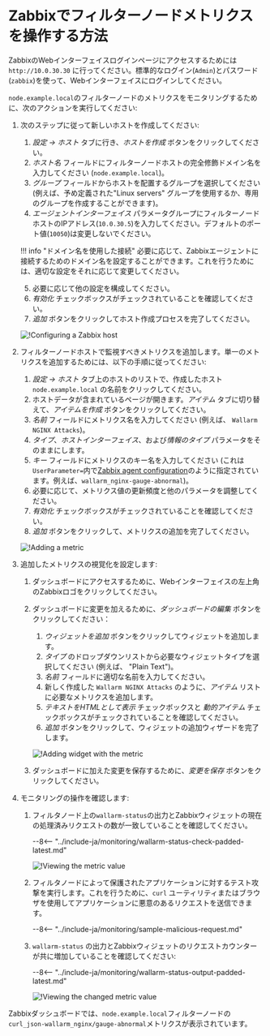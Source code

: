 [img-zabbix-hosts]:           ../../images/monitoring/zabbix-hosts.png
[img-zabbix-items]:           ../../images/monitoring/zabbix-items.png
[img-zabbix-widget]:          ../../images/monitoring/zabbix-widget.png
[img-global-view-0]:          ../../images/monitoring/global-view-0-value.png
[img-global-view-16]:         ../../images/monitoring/global-view-16-value.png

[doc-zabbix-parameters]:      collectd-zabbix.md#4-add-custom-parameters-to-the-zabbix-agent-configuration-file-on-the-filter-node-host-to-get-the-metrics-you-need

#   Zabbixでフィルターノードメトリクスを操作する方法

ZabbixのWebインターフェイスログインページにアクセスするためには `http://10.0.30.30` に行ってください。標準的なログイン(`Admin`)とパスワード(`zabbix`)を使って、Webインターフェイスにログインしてください。

`node.example.local`のフィルターノードのメトリクスをモニタリングするために、次のアクションを実行してください: 

1.  次のステップに従って新しいホストを作成してください:
    1.  *設定 → ホスト* タブに行き、*ホストを作成* ボタンをクリックしてください。
    2.  *ホスト名* フィールドにフィルターノードホストの完全修飾ドメイン名を入力してください (`node.example.local`)。
    3.  *グループ* フィールドからホストを配置するグループを選択してください (例えば、予め定義された"Linux servers" グループを使用するか、専用のグループを作成することができます)。
    4.  *エージェントインターフェイス* パラメータグループにフィルターノードホストのIPアドレス(`10.0.30.5`)を入力してください。デフォルトのポート値(`10050`)は変更しないでください。
   
    !!! info "ドメイン名を使用した接続"
        必要に応じて、Zabbixエージェントに接続するためのドメイン名を設定することができます。これを行うためには、適切な設定をそれに応じて変更してください。
        
    5. 必要に応じて他の設定を構成してください。
    6.  *有効化* チェックボックスがチェックされていることを確認してください。
    7.  *追加* ボタンをクリックしてホスト作成プロセスを完了してください。
    
    ![!Configuring a Zabbix host][img-zabbix-hosts] 

2.  フィルターノードホストで監視すべきメトリクスを追加します。単一のメトリクスを追加するためには、以下の手順に従ってください:
    1. *設定 → ホスト* タブ上のホストのリストで、作成したホスト `node.example.local` の名前をクリックしてください。
    2. ホストデータが含まれているページが開きます。*アイテム* タブに切り替えて、*アイテムを作成* ボタンをクリックしてください。 
    3. *名前* フィールドにメトリクス名を入力してください (例えば、 `Wallarm NGINX Attacks`)。
    4.  *タイプ*、*ホストインターフェイス*、および*情報のタイプ* パラメータをそのままにします。
    5.  *キー* フィールドにメトリクスのキー名を入力してください (これは `UserParameter=`内で[Zabbix agent configuration][doc-zabbix-parameters]のように指定されています。例えば、`wallarm_nginx-gauge-abnormal`)。
    6.  必要に応じて、メトリクス値の更新頻度と他のパラメータを調整してください。
    7.  *有効化* チェックボックスがチェックされていることを確認してください。
    8. *追加* ボタンをクリックして、メトリクスの追加を完了してください。

    ![!Adding a metric][img-zabbix-items]

3.  追加したメトリクスの視覚化を設定します:
    1.  ダッシュボードにアクセスするために、Webインターフェイスの左上角のZabbixロゴをクリックしてください。 
    2.  ダッシュボードに変更を加えるために、*ダッシュボードの編集* ボタンをクリックしてください：
        1.  *ウィジェットを追加* ボタンをクリックしてウィジェットを追加します。
        2.  *タイプ* のドロップダウンリストから必要なウィジェットタイプを選択してください (例えば、 "Plain Text")。
        3.  *名前* フィールドに適切な名前を入力してください。
        4.  新しく作成した `Wallarm NGINX Attacks` のように、*アイテム* リストに必要なメトリクスを追加します。
        5. *テキストをHTMLとして表示* チェックボックスと *動的アイテム* チェックボックスがチェックされていることを確認してください。
        6.  *追加* ボタンをクリックして、ウィジェットの追加ウィザードを完了します。
        
        ![!Adding widget with the metric][img-zabbix-widget]
      
    3.  ダッシュボードに加えた変更を保存するために、*変更を保存* ボタンをクリックしてください。

4.  モニタリングの操作を確認します: 
    1.  フィルタノード上の`wallarm-status`の出力とZabbixウィジェットの現在の処理済みリクエストの数が一致していることを確認してください。
    
        --8<-- "../include-ja/monitoring/wallarm-status-check-padded-latest.md"

        ![!Viewing the metric value][img-global-view-0]

    2.  フィルタノードによって保護されたアプリケーションに対するテスト攻撃を実行します。これを行うために、`curl` ユーティリティまたはブラウザを使用してアプリケーションに悪意のあるリクエストを送信できます。

        --8<-- "../include-ja/monitoring/sample-malicious-request.md"
        
    3.  `wallarm-status` の出力とZabbixウィジェットのリクエストカウンターが共に増加していることを確認してください:
    
        --8<-- "../include-ja/monitoring/wallarm-status-output-padded-latest.md"

        ![!Viewing the changed metric value][img-global-view-16]

Zabbixダッシュボードでは、`node.example.local`フィルターノードの`curl_json-wallarm_nginx/gauge-abnormal`メトリクスが表示されています。
